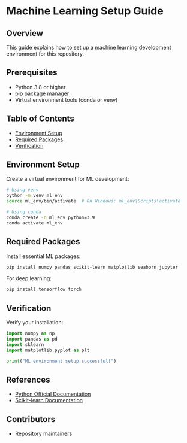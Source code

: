 # Machine Learning Setup Guide

## Overview

This guide explains how to set up a machine learning development environment for this repository.

## Prerequisites

- Python 3.8 or higher
- pip package manager
- Virtual environment tools (conda or venv)

## Table of Contents

- [Environment Setup](#environment-setup)
- [Required Packages](#required-packages)
- [Verification](#verification)

## Environment Setup

Create a virtual environment for ML development:

```bash
# Using venv
python -m venv ml_env
source ml_env/bin/activate  # On Windows: ml_env\Scripts\activate

# Using conda
conda create -n ml_env python=3.9
conda activate ml_env
```

## Required Packages

Install essential ML packages:

```bash
pip install numpy pandas scikit-learn matplotlib seaborn jupyter
```

For deep learning:

```bash
pip install tensorflow torch
```

## Verification

Verify your installation:

```python
import numpy as np
import pandas as pd
import sklearn
import matplotlib.pyplot as plt

print("ML environment setup successful!")
```

## References

- [Python Official Documentation](https://docs.python.org/)
- [Scikit-learn Documentation](https://scikit-learn.org/)

## Contributors

- Repository maintainers